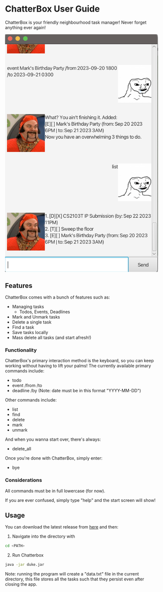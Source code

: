 # ChatterBox User Guide

ChatterBox is your friendly neighbourhood task manager! Never forget anything ever again!

![chatterbox](Ui.png)

## Features 
ChatterBox comes with a bunch of features such as:
- Managing tasks
    - Todos, Events, Deadlines
- Mark and Unmark tasks
- Delete a single task
- Find a task
- Save tasks locally
- Mass delete all tasks (and start afresh!)

### Functionality

ChatterBox's primary interaction method is the keyboard, so you can keep working without having to lift your palms! The currently available primary commands include:
- todo <task>
- event /from <start> /to <end>
- deadline /by <date> (Note: date must be in this format "YYYY-MM-DD")

Other commands include:
- list
- find <keyword>
- delete <index>
- mark <index>
- unmark <index>

And when you wanna start over, there's always:

- delete_all

Once you're done with ChatterBox, simply enter:

- bye

### Considerations

All commands must be in full lowercase (for now).

If you are ever confused, simply type "help" and the start screen will show!

## Usage

You can download the latest release from [here](https://github.com/sp4ce-cowboy/ip/releases/tag/A-Release-3) and then:

1. Navigate into the directory with

```sh
cd <PATH>
```

2. Run Chatterbox

```sh
java -jar duke.jar
```

Note: running the program will create a "data.txt" file in the current directory, this file stores all the tasks such that they persist even after closing the app. 
